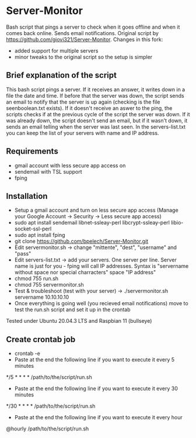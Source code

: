 # Server-Monitor
Bash script that pings a server to check when it goes offline and when it comes back online. Sends email notifications.
Original script by https://github.com/giovi321/Server-Monitor. Changes in this fork:
* added support for multiple servers
* minor tweaks to the original script so the setup is simpler

## Brief explanation of the script
This bash script pings a server. If it receives an answer, it writes down in a file the date and time. If before that the server was down, the script sends an email to notify that the server is up again (checking is the file seenboolean.txt exists). If it doesn't receive an aswer to the ping, the scripts checks if at the previous cycle of the script the server was down. If it was already down, the script doesn't send an email, but if it wasn't down, it sends an email telling when the server was last seen.
In the servers-list.txt you can keep the list of your servers with name and IP address.

## Requirements
* gmail account with less secure app access on
* sendemail with TSL support
* fping

## Installation
* Setup a gmail account and turn on less secure app access (Manage your Google Account -> Security -> Less secure app access)
* sudo apt install sendemail libnet-ssleay-perl libcrypt-ssleay-perl libio-socket-ssl-perl
* sudo apt install fping
* git clone https://github.com/bpelech/Server-Monitor.git
* Edit servermonitor.sh -> change "mittente", "dest", "username" and "pass"
* Edit servers-list.txt -> add your servers. One server per line. Server name is just for you - fping will call IP addresses. Syntax is "servername without space nor special charracters" space "IP address"
* chmod 755 run.sh
* chmod 755 servermonitor.sh
* Test & troubleshoot (test with your server) -> ./servermonitor.sh servername 10.10.10.10
* Once everything is going well (you recieved email notifications) move to test the run.sh script and set it up in the crontab

Tested under Ubuntu 20.04.3 LTS and Raspbian 11 (bullseye)

## Create crontab job
* crontab -e
* Paste at the end the following line if you want to execute it every 5 minutes

*/5 * * * * /path/to/the/script/run.sh

* Paste at the end the following line if you want to execute it every 30 minutes

*/30 * * * * /path/to/the/script/run.sh

* Paste at the end the following line if you want to execute it every hour

@hourly /path/to/the/script/run.sh
